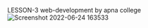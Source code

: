 LESSON-3 
web-development by apna college
![Screenshot 2022-06-24 163533](https://user-images.githubusercontent.com/107742801/175524326-8522996d-16e0-4c11-a084-68c09f44cc55.png)
